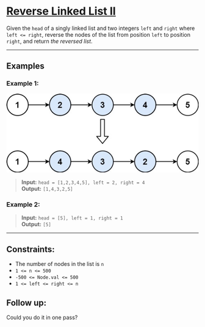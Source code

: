 # [Reverse Linked List II](https://leetcode.com/problems/reverse-linked-list-ii/)

Given the `head` of a singly linked list and two integers `left` and `right` where `left <= right`, reverse the nodes of the list from position `left` to position `right`, and return *the reversed list*.

---

## Examples

### Example 1:
![ex1](../../Image/92.png)
> **Input:** `head = [1,2,3,4,5], left = 2, right = 4`  
> **Output:** `[1,4,3,2,5]`

### Example 2:
> **Input:** `head = [5], left = 1, right = 1`  
> **Output:** `[5]`

---

## Constraints:
- The number of nodes in the list is `n`
- `1 <= n <= 500`
- `-500 <= Node.val <= 500`
- `1 <= left <= right <= n` 


## Follow up: 
Could you do it in one pass?
